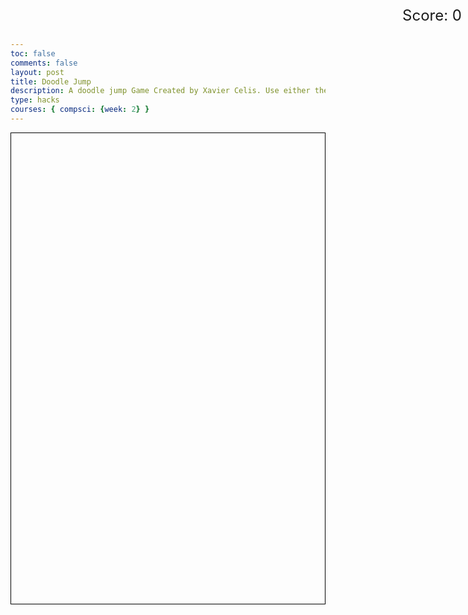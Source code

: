 ```yaml
---
toc: false
comments: false
layout: post
title: Doodle Jump
description: A doodle jump Game Created by Xavier Celis. Use either the WAD or the Arrow keys to Move, try to get to the top and stay alive for the longest time to gain points.
type: hacks
courses: { compsci: {week: 2} }
---
```

<head>
    <meta charset="UTF-8">
    <meta name="viewport" content="width=device-width, initial-scale=1.0">
    <title>Doodle Jump</title>
    <style>
        canvas {
            border: 1px solid black;
            display: block;
            margin: 0 auto;
        }
        #scoreboard {
            position: absolute;
            top: 10px;
            right: 10px;
            font-size: 24px;
        }
    </style>
</head>
<body>
    <canvas id="gameCanvas" width="400" height="600"></canvas>
    <div id="scoreboard">Score: 0</div>
    <script>
        const canvas = document.getElementById('gameCanvas');
        const ctx = canvas.getContext('2d');
        let doodler = {
            x: 200,
            y: 400,
            width: 20,
            height: 20,
            velocityY: 0,
            jumpPower: 10,
            speed: 20 // Speed for left and right movement
        };
        let platforms = [];
        let score = 0;
        let canvasMoveY = 0; // To track how much the canvas has moved upwards
        let isGameOver = false;
        function drawDoodler() {
            ctx.fillStyle = 'blue';
            ctx.fillRect(doodler.x, doodler.y, doodler.width, doodler.height);
        }
        function jump() {
            doodler.velocityY = -doodler.jumpPower;
        }
        function drawPlatforms() {
            ctx.fillStyle = 'green';
            platforms.forEach(platform => {
                ctx.fillRect(platform.x, platform.y - canvasMoveY, platform.width, platform.height);
            });
        }
        function updateScore() {
            ctx.fillStyle = 'white';
            ctx.font = '24px Arial';
            ctx.fillText('Score: ' + score, canvas.width - 150, 30);
        }
        function update() {
            // Clear the canvas
            ctx.clearRect(0, 0, canvas.width, canvas.height);
            // Update doodler's position
            doodler.y += doodler.velocityY;
            doodler.velocityY += 0.5; // Gravity
            // Check for collisions with platforms
            platforms.forEach(platform => {
                if (doodler.x < platform.x + platform.width &&
                    doodler.x + doodler.width > platform.x &&
                    doodler.y + doodler.height > platform.y - canvasMoveY &&
                    doodler.y < platform.y + platform.height - canvasMoveY &&
                    doodler.velocityY > 0) {
                    // Collided with platform
                    doodler.y = platform.y - doodler.height + canvasMoveY;
                    doodler.velocityY = -doodler.jumpPower;
                    score += 100; // Increase score for landing on a platform
                }
            });
            // Update canvas movement
            if (doodler.y < canvas.height / 4) {
                platforms.forEach(platform => {
                    platform.y += -doodler.y;
                });
                doodler.y = canvas.height / 4;
                canvasMoveY += -doodler.y;
            }
            // Check if doodler is off screen
            if (doodler.y > canvas.height) {
                isGameOver = true;
            }
            // Draw doodler
            drawDoodler();
            // Draw platforms
            drawPlatforms();
            // Draw score
            updateScore();
            // Request animation frame
            if (!isGameOver) {
                requestAnimationFrame(update);
            } else {
                endGame();
            }
        }
        // Start the game
        update();
        // Event listener for jumping
        document.addEventListener('keydown', function(event) {
            if (event.code === 'KeyW') {
                jump();
            }
            // WASD movement
            if (event.code === 'KeyA' || event.code === 'ArrowLeft') {
                moveLeft();
            } else if (event.code === 'KeyD' || event.code === 'ArrowRight') {
                moveRight();
            }
        });
        function moveLeft() {
            doodler.x -= doodler.speed;
        }
        function moveRight() {
            doodler.x += doodler.speed;
        }
        function spawnPlatform() {
            platforms.push({
                x: Math.random() * (canvas.width - 50),
                y: platforms.length * 60 + canvasMoveY,
                width: 50,
                height: 10
            });
        }
        // Spawn initial platforms
        for (let i = 0; i < 10; i++) {
            spawnPlatform();
        }
        // Spawn new platforms as doodler goes up
        setInterval(function() {
            spawnPlatform();
        }, 2000); // Adjust this interval as needed
        function endGame() {
            ctx.fillStyle = 'red';
            ctx.font = '30px Arial';
            ctx.fillText('Game Over', canvas.width / 2 - 100, canvas.height / 2);
            // Listen for click to restart game
            canvas.addEventListener('click', restartGame);
        }
        function restartGame() {
            // Reset game state
            platforms = [];
            score = 0;
            canvasMoveY = 0;
            isGameOver = false;
            // Remove event listener
            canvas.removeEventListener('click', restartGame);
            // Spawn initial platforms
            for (let i = 0; i < 10; i++) {
                spawnPlatform();
            }
            // Restart game loop
            update();
        }
    function restartGame() {
    // Clear the canvas
    ctx.clearRect(0, 0, canvas.width, canvas.height);
    // Reset game state
    platforms = [];
    score = 0;
    canvasMoveY = 0;
    isGameOver = false;
    // Spawn initial platforms
    for (let i = 0; i < 10; i++) {
        spawnPlatform();
    }
    // Restart game loop
    update();
}
    </script>
</body>